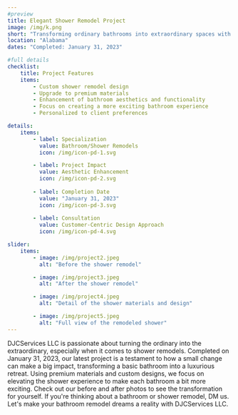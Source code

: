 ```yaml
---
#preview
title: Elegant Shower Remodel Project
image: /img/k.png
short: "Transforming ordinary bathrooms into extraordinary spaces with our bespoke shower remodel services."
location: "Alabama"
dates: "Completed: January 31, 2023"

#full details
checklist:
    title: Project Features
    items:
        - Custom shower remodel design
        - Upgrade to premium materials
        - Enhancement of bathroom aesthetics and functionality
        - Focus on creating a more exciting bathroom experience
        - Personalized to client preferences

details:
    items:
        - label: Specialization
          value: Bathroom/Shower Remodels
          icon: /img/icon-pd-1.svg

        - label: Project Impact
          value: Aesthetic Enhancement
          icon: /img/icon-pd-2.svg
        
        - label: Completion Date
          value: "January 31, 2023"
          icon: /img/icon-pd-3.svg
        
        - label: Consultation
          value: Customer-Centric Design Approach
          icon: /img/icon-pd-4.svg

slider: 
    items:
        - image: /img/project2.jpeg
          alt: "Before the shower remodel"

        - image: /img/project3.jpeg
          alt: "After the shower remodel"

        - image: /img/project4.jpeg
          alt: "Detail of the shower materials and design"

        - image: /img/project5.jpeg
          alt: "Full view of the remodeled shower"
---
```


DJCServices LLC is passionate about turning the ordinary into the extraordinary, especially when it comes to shower remodels. Completed on January 31, 2023, our latest project is a testament to how a small change can make a big impact, transforming a basic bathroom into a luxurious retreat. Using premium materials and custom designs, we focus on elevating the shower experience to make each bathroom a bit more exciting. Check out our before and after photos to see the transformation for yourself. If you're thinking about a bathroom or shower remodel, DM us. Let's make your bathroom remodel dreams a reality with DJCServices LLC.